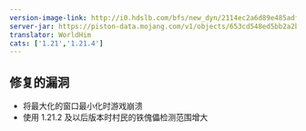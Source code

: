 ```yaml
---
version-image-link: http://i0.hdslb.com/bfs/new_dyn/2114ec2a6d89e485adf0702573ee4807558830935.png
server-jar: https://piston-data.mojang.com/v1/objects/653cd548ed5bb2a2bff08945878347f3a3b8844b/server.jar
translator: WorldHim
cats: ['1.21','1.21.4']
---
```

## 修复的漏洞
* 将最大化的窗口最小化时游戏崩溃
* 使用 1.21.2 及以后版本时村民的铁傀儡检测范围增大